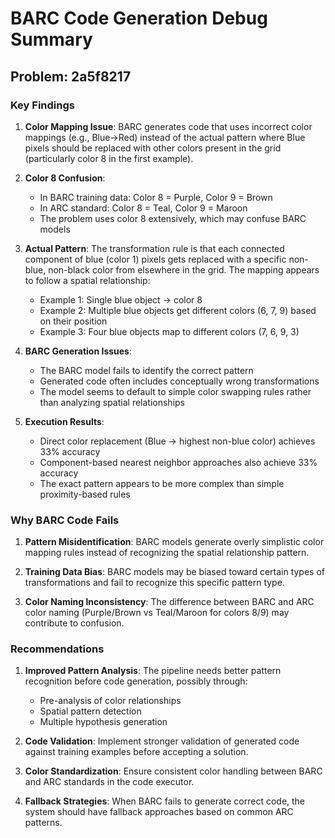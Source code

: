 # BARC Code Generation Debug Summary

## Problem: 2a5f8217

### Key Findings

1. **Color Mapping Issue**: BARC generates code that uses incorrect color mappings (e.g., Blue->Red) instead of the actual pattern where Blue pixels should be replaced with other colors present in the grid (particularly color 8 in the first example).

2. **Color 8 Confusion**: 
   - In BARC training data: Color 8 = Purple, Color 9 = Brown
   - In ARC standard: Color 8 = Teal, Color 9 = Maroon
   - The problem uses color 8 extensively, which may confuse BARC models

3. **Actual Pattern**: The transformation rule is that each connected component of blue (color 1) pixels gets replaced with a specific non-blue, non-black color from elsewhere in the grid. The mapping appears to follow a spatial relationship:
   - Example 1: Single blue object → color 8
   - Example 2: Multiple blue objects get different colors (6, 7, 9) based on their position
   - Example 3: Four blue objects map to different colors (7, 6, 9, 3)

4. **BARC Generation Issues**:
   - The BARC model fails to identify the correct pattern
   - Generated code often includes conceptually wrong transformations
   - The model seems to default to simple color swapping rules rather than analyzing spatial relationships

5. **Execution Results**:
   - Direct color replacement (Blue → highest non-blue color) achieves 33% accuracy
   - Component-based nearest neighbor approaches also achieve 33% accuracy
   - The exact pattern appears to be more complex than simple proximity-based rules

### Why BARC Code Fails

1. **Pattern Misidentification**: BARC models generate overly simplistic color mapping rules instead of recognizing the spatial relationship pattern.

2. **Training Data Bias**: BARC models may be biased toward certain types of transformations and fail to recognize this specific pattern type.

3. **Color Naming Inconsistency**: The difference between BARC and ARC color naming (Purple/Brown vs Teal/Maroon for colors 8/9) may contribute to confusion.

### Recommendations

1. **Improved Pattern Analysis**: The pipeline needs better pattern recognition before code generation, possibly through:
   - Pre-analysis of color relationships
   - Spatial pattern detection
   - Multiple hypothesis generation

2. **Code Validation**: Implement stronger validation of generated code against training examples before accepting a solution.

3. **Color Standardization**: Ensure consistent color handling between BARC and ARC standards in the code executor.

4. **Fallback Strategies**: When BARC fails to generate correct code, the system should have fallback approaches based on common ARC patterns.